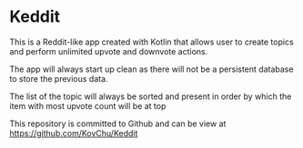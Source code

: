 Keddit
======

This is a Reddit-like app created with Kotlin that allows user to create topics and perform unlimited upvote and downvote actions.
  
The app will always start up clean as there will not be a persistent database to store the previous data.

The list of the topic will always be sorted and present in order by which the item with most upvote count will be at top


 
This repository is committed to Github and can be view at
https://github.com/KovChu/Keddit
